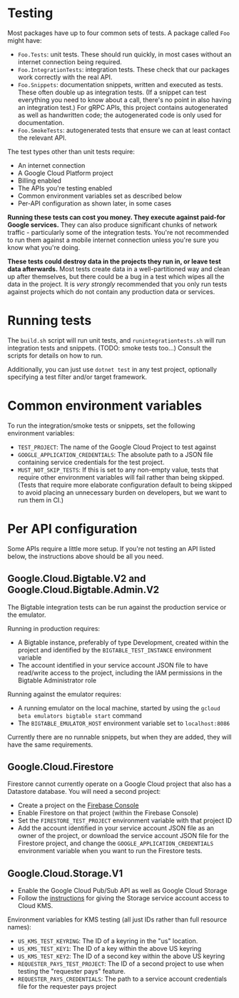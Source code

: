 Testing
=======

Most packages have up to four common sets of tests. A package called
`Foo` might have:

- `Foo.Tests`: unit tests. These should run quickly, in most cases without
  an internet connection being required.
- `Foo.IntegrationTests`: integration tests. These check that our
  packages work correctly with the real API.
- `Foo.Snippets`: documentation snippets, written and executed as
  tests. These often double up as integration tests. (If a snippet can
  test everything you need to know about a call, there's no point in
  also having an integration test.) For gRPC APIs, this project
  contains autogenerated as well as handwritten code; the
  autogenerated code is only used for documentation.
- `Foo.SmokeTests`: autogenerated tests that ensure we can at least
  contact the relevant API.

The test types other than unit tests require:

- An internet connection
- A Google Cloud Platform project
- Billing enabled
- The APIs you're testing enabled
- Common environment variables set as described below
- Per-API configuration as shown later, in some cases

**Running these tests can cost you money. They execute against
paid-for Google services.** They can also produce significant chunks of
network traffic - particularly some of the integration tests. You're
not recommended to run them against a mobile internet connection
unless you're sure you know what you're doing.

**These tests could destroy data in the projects they run in, or
leave test data afterwards.** Most tests create data in a
well-partitioned way and clean up after themselves, but there could
be a bug in a test which wipes all the data in the project. It is
*very strongly* recommended that you only run tests against projects
which do not contain any production data or services.

Running tests
=============

The `build.sh` script will run unit tests, and
`runintegrationtests.sh` will run integration tests and snippets.
(TODO: smoke tests too...) Consult the scripts for details on how to
run.

Additionally, you can just use `dotnet test` in any test project,
optionally specifying a test filter and/or target framework.

Common environment variables
============================

To run the integration/smoke tests or snippets, set the following
environment variables:

- `TEST_PROJECT`: The name of the Google Cloud Project to test against
- `GOOGLE_APPLICATION_CREDENTIALS`: The absolute path to a JSON file
  containing service credentials for the test project.
- `MUST_NOT_SKIP_TESTS`: If this is set to any non-empty value, tests
  that require other environment variables will fail rather than being
  skipped. (Tests that require more elaborate configuration default to
  being skipped to avoid placing an unnecessary burden on developers,
  but we want to run them in CI.)

Per API configuration
=====================

Some APIs require a little more setup. If you're not testing an API
listed below, the instructions above should be all you need.

Google.Cloud.Bigtable.V2 and Google.Cloud.Bigtable.Admin.V2
-----------------------------------------------------------

The Bigtable integration tests can be run against the production
service or the emulator.

Running in production requires:

- A Bigtable instance, preferably of type Development, created within the
  project and identified by the `BIGTABLE_TEST_INSTANCE` environment variable
- The account identified in your service account JSON file to have read/write
  access to the project, including the IAM permissions in the Bigtable Administrator role

Running against the emulator requires:

- A running emulator on the local machine, started by using the
  `gcloud beta emulators bigtable start` command
- The `BIGTABLE_EMULATOR_HOST` environment variable set to `localhost:8086`

Currently there are no runnable snippets, but when they are added, they will
have the same requirements.

Google.Cloud.Firestore
----------------------

Firestore cannot currently operate on a Google Cloud project that also has a
Datastore database. You will need a second project:

- Create a project on the [Firebase Console](https://console.firebase.google.com/)
- Enable Firestore on that project (within the Firebase Console)
- Set the `FIRESTORE_TEST_PROJECT` environment variable with that
  project ID
- Add the account identified in your service account JSON file as an
  owner of the project, or download the service account JSON file for
  the Firestore project, and change the `GOOGLE_APPLICATION_CREDENTIALS`
  environment variable when you want to run the Firestore tests.

Google.Cloud.Storage.V1
-----------------------

- Enable the Google Cloud Pub/Sub API as well as Google Cloud Storage
- Follow the [instructions](https://cloud.google.com/storage/docs/encryption/using-customer-managed-keys)
  for giving the Storage service account access to Cloud KMS.

Environment variables for KMS testing (all just IDs rather than full
resource names):

- `US_KMS_TEST_KEYRING`: The ID of a keyring in the "us" location.
- `US_KMS_TEST_KEY1`: The ID of a key within the above US keyring
- `US_KMS_TEST_KEY2`: The ID of a second key within the above US keyring
- `REQUESTER_PAYS_TEST_PROJECT`: The ID of a second project to use
  when testing the "requester pays" feature.
- `REQUESTER_PAYS_CREDENTIALS`: The path to a service account credentials
  file for the requester pays project
